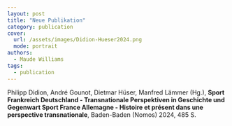 ```yaml
---
layout: post
title: "Neue Publikation"
category: publication
cover:
  url: /assets/images/Didion-Hueser2024.png
  mode: portrait
authors:
  - Maude Williams
tags:
  - publication
---
```


Philipp Didion, André Gounot, Dietmar Hüser, Manfred Lämmer (Hg.), **Sport Frankreich Deutschland - Transnationale Perspektiven in Geschichte und Gegenwart Sport France Allemagne - Histoire et présent dans une perspective transnationale**, Baden-Baden (Nomos) 2024, 485 S.

<!-- more -->
